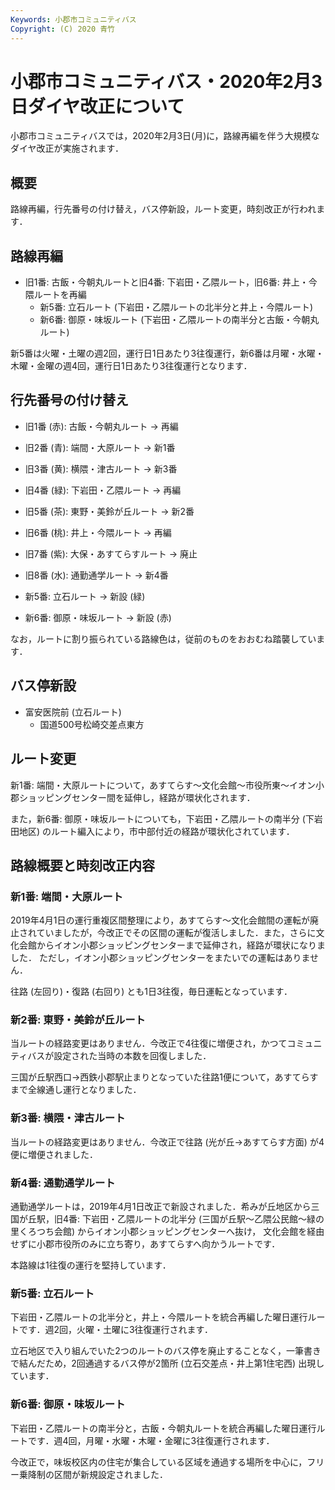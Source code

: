 ```yaml
---
Keywords: 小郡市コミュニティバス
Copyright: (C) 2020 青竹
---
```


# 小郡市コミュニティバス・2020年2月3日ダイヤ改正について

小郡市コミュニティバスでは，2020年2月3日(月)に，路線再編を伴う大規模なダイヤ改正が実施されます．

## 概要

路線再編，行先番号の付け替え，バス停新設，ルート変更，時刻改正が行われます．

## 路線再編

- 旧1番: 古飯・今朝丸ルートと旧4番: 下岩田・乙隈ルート，旧6番: 井上・今隈ルートを再編
    - 新5番: 立石ルート (下岩田・乙隈ルートの北半分と井上・今隈ルート)
    - 新6番: 御原・味坂ルート (下岩田・乙隈ルートの南半分と古飯・今朝丸ルート)

新5番は火曜・土曜の週2回，運行日1日あたり3往復運行，新6番は月曜・水曜・木曜・金曜の週4回，運行日1日あたり3往復運行となります．

## 行先番号の付け替え

- 旧1番 (赤): 古飯・今朝丸ルート → 再編
- 旧2番 (青): 端間・大原ルート → 新1番
- 旧3番 (黄): 横隈・津古ルート → 新3番
- 旧4番 (緑): 下岩田・乙隈ルート → 再編
- 旧5番 (茶): 東野・美鈴が丘ルート → 新2番
- 旧6番 (桃): 井上・今隈ルート → 再編
- 旧7番 (紫): 大保・あすてらすルート → 廃止
- 旧8番 (水): 通勤通学ルート → 新4番

- 新5番: 立石ルート → 新設 (緑)
- 新6番: 御原・味坂ルート → 新設 (赤)

なお，ルートに割り振られている路線色は，従前のものをおおむね踏襲しています．

## バス停新設

- 富安医院前 (立石ルート)
    - 国道500号松崎交差点東方

## ルート変更

新1番: 端間・大原ルートについて，あすてらす～文化会館～市役所東～イオン小郡ショッピングセンター間を延伸し，経路が環状化されます．

また，新6番: 御原・味坂ルートについても，下岩田・乙隈ルートの南半分 (下岩田地区) のルート編入により，市中部付近の経路が環状化されています．

## 路線概要と時刻改正内容

### 新1番: 端間・大原ルート

2019年4月1日の運行重複区間整理により，あすてらす～文化会館間の運転が廃止されていましたが，今改正でその区間の運転が復活しました．また，さらに文化会館からイオン小郡ショッピングセンターまで延伸され，経路が環状になりました．
ただし，イオン小郡ショッピングセンターをまたいでの運転はありません．

往路 (左回り)・復路 (右回り) とも1日3往復，毎日運転となっています．

### 新2番: 東野・美鈴が丘ルート

当ルートの経路変更はありません．今改正で4往復に増便され，かつてコミュニティバスが設定された当時の本数を回復しました．

三国が丘駅西口→西鉄小郡駅止まりとなっていた往路1便について，あすてらすまで全線通し運行となりました．

### 新3番: 横隈・津古ルート

当ルートの経路変更はありません．今改正で往路 (光が丘→あすてらす方面) が4便に増便されました．

### 新4番: 通勤通学ルート

通勤通学ルートは，2019年4月1日改正で新設されました．希みが丘地区から三国が丘駅，旧4番: 下岩田・乙隈ルートの北半分 (三国が丘駅～乙隈公民館～緑の里くろつち会館) からイオン小郡ショッピングセンターへ抜け，
文化会館を経由せずに小郡市役所のみに立ち寄り，あすてらすへ向かうルートです．

本路線は1往復の運行を堅持しています．

### 新5番: 立石ルート

下岩田・乙隈ルートの北半分と，井上・今隈ルートを統合再編した曜日運行ルートです．週2回，火曜・土曜に3往復運行されます．

立石地区で入り組んでいた2つのルートのバス停を廃止することなく，一筆書きで結んだため，2回通過するバス停が2箇所 (立石交差点・井上第1住宅西) 出現しています．

### 新6番: 御原・味坂ルート

下岩田・乙隈ルートの南半分と，古飯・今朝丸ルートを統合再編した曜日運行ルートです．週4回，月曜・水曜・木曜・金曜に3往復運行されます．

今改正で，味坂校区内の住宅が集合している区域を通過する場所を中心に，フリー乗降制の区間が新規設定されました．
